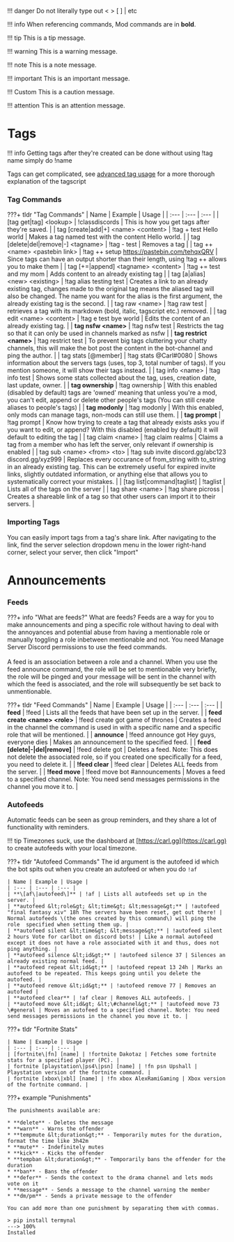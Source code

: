 !!! danger
    Do not literally type out &lt;   &gt; [   ] \| etc

!!! info
    When referencing commands, Mod commands are in **bold**.

!!! tip
    This is a tip message.

!!! warning 
	This is a warning message.

!!! note
    This is a note message.

!!! important
    This is an important message.

!!! Custom
    This is a caution message.

!!! attention
    This is an attention message.





# Tags

!!! info
    Getting tags after they're created can be done without using !tag name simply do !name

Tags can get complicated, see [advanced tag usage](https://docs.carl.gg/tags-and-triggers/tags-advanced-usage/) for a more thorough explanation of the tagscript

### Tag Commands

???+ tldr "Tag Commands"
	| Name | Example | Usage |
	| :--- | :--- | :--- |
	| [tag get\|tag] &lt;lookup&gt; | !classdiscords | This is how you get tags after they're saved. |
	| tag [create\|add\|+] &lt;name&gt; &lt;content&gt; | !tag + test Hello world | Makes a tag named test with the content Hello world. |
	| tag [delete\|del\|remove\|-] &lt;tagname&gt; | !tag - test | Removes a tag |
	| tag ++ &lt;name&gt; &lt;pastebin link&gt; | !tag ++ setup https://pastebin.com/tehqxQRV | Since tags can have an output shorter than their length, using !tag ++ allows you to make them |
	| tag [+=\|append] &lt;tagname&gt; &lt;content&gt; | !tag += test and my mom | Adds content to an already existing tag |
	| tag [a\|alias] &lt;new&gt; &lt;existing&gt; | !tag alias testing test | Creates a link to an already existing tag, changes made to the original tag means the aliased tag will also be changed. The name you want for the alias is the first argument, the already existing tag is the second. |
	| tag raw &lt;name&gt; | !tag raw test | retrieves a tag with its markdown (bold, italic, tagscript etc.) removed. |
	| tag edit &lt;name&gt; &lt;content&gt; | !tag e test bye world | Edits the content of an already existing tag. |
	| **tag nsfw &lt;name&gt;** | !tag nsfw test | Restricts the tag so that it can only be used in channels marked as nsfw |
	| **tag restrict &lt;name&gt;** | !tag restrict test | To prevent big tags cluttering your chatty channels, this will make the bot post the content in the bot-channel and ping the author. |
	| tag stats [@member] | !tag stats @Carl#0080 | Shows information about the servers tags (uses, top 3, total number of tags). If you mention someone, it will show their tags instead. |
	| tag info &lt;name&gt; | !tag info test | Shows some stats collected about the tag, uses, creation date, last update, owner. |
	| **tag ownership** | !tag ownership | With this enabled (disabled by default) tags are 'owned' meaning that unless you're a mod, you can't edit, append or delete other people's tags (You can still create aliases to people's tags) |
	| **tag modonly** | !tag modonly | With this enabled, only mods can manage tags, non-mods can still use them. |
	| **tag prompt** | !tag prompt | Know how trying to create a tag that already exists asks you if you want to edit, or append? With this disabled (enabled by default) it will default to editing the tag |
	| tag claim &lt;name&gt; | !tag claim realms | Claims a tag from a member who has left the server, only relevant if ownership is enabled |
	| tag sub &lt;name&gt; &lt;from&gt; &lt;to&gt; | !tag sub invite discord.gg/abc123 discord.gg/xyz999 | Replaces every occurance of from\_string with to\_string in an already existing tag. This can be extremely useful for expired invite links, slightly outdated information, or anything else that allows you to systematically correct your mistakes. |
	| [tag list\|command\|taglist] | !taglist | Lists all of the tags on the server |
	| tag share &lt;name&gt; | !tag share picross | Creates a shareable link of a tag so that other users can import it to their servers. |

### Importing Tags

You can easily import tags from a tag's share link. After navigating to the link, find the server selection dropdown menu in the lower right-hand corner, select your server, then click "Import"


# Announcements

### Feeds

???+ info "What are feeds?"
	What are feeds? Feeds are a way for you to make announcements and ping a specific role without having to deal with the annoyances and potential abuse from having a mentionable role or manually toggling a role inbetween mentionable and not. You need Manage Server Discord permissions to use the feed commands.<br><br>A feed is an association between a role and a channel. When you use the feed announce command, the role will be set to mentionable very briefly, the role will be pinged and your message will be sent in the channel with which the feed is associated, and the role will subsequently be set back to unmentionable.

???+ tldr "Feed Commands"
	| Name | Example | Usage |
	| :--- | :--- | :--- |
	| **feed** | !feed | Lists all the feeds that have been set up in the server. |
	| **feed create &lt;name&gt; &lt;role&gt;** | !feed create got game of thrones | Creates a feed in the channel the command is used in with a specific name and a specific role that will be mentioned. |
	| **announce** | !feed announce got Hey guys, everyone dies | Makes an announcement to the specified feed. |
	| **feed \[delete\|-\|del\|remove\]** | !feed delete got | Deletes a feed. Note: This does not delete the associated role, so if you created one specifically for a feed, you need to delete it. |
	| **!feed clear** | !feed clear | Deletes ALL feeds from the server. |
	| **!feed move** | !feed move bot \#announcements | Moves a feed to a specified channel. Note: You need send messages permissions in the channel you move it to. |

### Autofeeds

Automatic feeds can be seen as group reminders, and they share a lot of functionality with reminders.

!!! tip
    Timezones suck, use the dashboard at [https://carl.gg](https://carl.gg) to create autofeeds with your local timezone.

???+ tldr "Autofeed Commands"
    The id argument is the autofeed id which the bot spits out when you create an autofeed or when you do `!af`

	| Name | Example | Usage |
	| :--- | :--- | :--- |
	| **\[af\|autofeed\]** | !af | Lists all autofeeds set up in the server. |
	| **autofeed &lt;role&gt; &lt;time&gt; &lt;message&gt;** | !autofeed "final fantasy xiv" 18h The servers have been reset, get out there! | Normal autofeeds \(the ones created by this command\) will ping the role  specified when setting them up. |
	| **autofeed silent &lt;time&gt; &lt;message&gt;** | !autofeed silent 2 hours Vote for carlbot on discord bots! | Like a normal autofeed except it does not have a role associated with it and thus, does not ping anything. |
	| **autofeed silence &lt;id&gt;** | !autofeed silence 37 | Silences an already existing normal feed. |
	| **autofeed repeat &lt;id&gt;** | !autofeed repeat 13 24h | Marks an autofeed to be repeated. This keeps going until you delete the autofeed. |
	| **autofeed remove &lt;id&gt;** | !autofeed remove 77 | Removes an autofeed |
	| **autofeed clear** | !af clear | Removes ALL autofeeds. |
	| **autofeed move &lt;id&gt; &lt;\#channel&gt;** | !autofeed move 73 \#general | Moves an autofeed to a specified channel. Note: You need send messages permissions in the channel you move it to. |



???+ tldr "Fortnite Stats"

	| Name | Example | Usage |
	| :--- | :--- | :--- |
	| [fortnite\|fn] [name] | !fortnite Dakotaz | Fetches some fortnite stats for a specified player (PC). |
	| fortnite [playstation\|ps4\|psn] [name] | !fn psn Upshall | Playstation version of the fortnite command. |
	| fortnite [xbox\|xbl] [name] | !fn xbox AlexRamiGaming | Xbox version of the fortnite command. |




???+ example "Punishments"

    The punishments available are:

    * **delete** - Deletes the message 
    * **warn** - Warns the offender 
    * **tempmute &lt;duration&gt;** - Temporarily mutes for the duration, format the time like 3h42m
    * **mute** - Indefinitely mutes 
    * **kick** - Kicks the offender 
    * **tempban &lt;duration&gt;** - Temporarily bans the offender for the duration 
    * **ban** - Bans the offender 
    * **defer** - Sends the context to the drama channel and lets mods vote on it 
    * **message** - Sends a message to the channel warning the member 
    * **dm/pm** - Sends a private message to the offender

    You can add more than one punishment by separating them with commas.


<!-- termynal -->

```
> pip install termynal
---> 100%
Installed
```